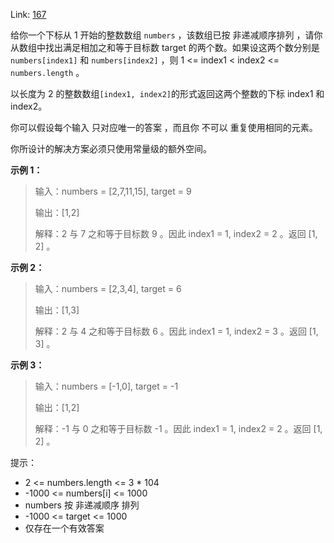 Link: [167](https://leetcode.cn/problems/two-sum-ii-input-array-is-sorted/)

给你一个下标从 1 开始的整数数组 `numbers` ，该数组已按 非递减顺序排列  ，请你从数组中找出满足相加之和等于目标数 target 的两个数。如果设这两个数分别是 `numbers[index1]` 和 `numbers[index2]` ，则 1 <= index1 < index2 <= `numbers.length` 。

以长度为 2 的整数数组` [index1, index2] `的形式返回这两个整数的下标 index1 和 index2。

你可以假设每个输入 只对应唯一的答案 ，而且你 不可以 重复使用相同的元素。

你所设计的解决方案必须只使用常量级的额外空间。

**示例 1：**

> 输入：numbers = [2,7,11,15], target = 9
>
> 输出：[1,2]
>
> 解释：2 与 7 之和等于目标数 9 。因此 index1 = 1, index2 = 2 。返回 [1, 2] 。

**示例 2：**

> 输入：numbers = [2,3,4], target = 6
>
> 输出：[1,3]
>
> 解释：2 与 4 之和等于目标数 6 。因此 index1 = 1, index2 = 3 。返回 [1, 3] 。

**示例 3：**

> 输入：numbers = [-1,0], target = -1
>
> 输出：[1,2]
>
> 解释：-1 与 0 之和等于目标数 -1 。因此 index1 = 1, index2 = 2 。返回 [1, 2] 。




提示：

- 2 <= numbers.length <= 3 * 104
- -1000 <= numbers[i] <= 1000
- numbers 按 非递减顺序 排列
- -1000 <= target <= 1000
- 仅存在一个有效答案


